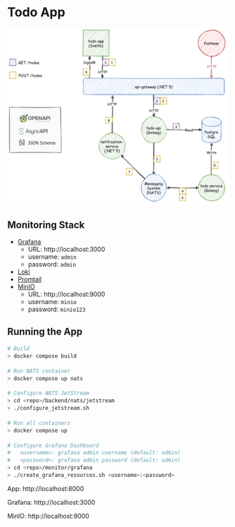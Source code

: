 # Todo App

![Todo App Architecture](doc/architecture.png)

## Monitoring Stack

- [Grafana](https://grafana.com/oss/grafana/)
  - URL: http://localhost:3000
  - username: `admin`
  - password: `admin`
- [Loki](https://grafana.com/oss/loki/)
- [Promtail](https://grafana.com/docs/loki/latest/clients/promtail/)
- [MinIO](https://min.io/)
  - URL: http://localhost:9000
  - username: `minio`
  - password: `minio123`

## Running the App

```bash
# Build
> docker compose build

# Run NATS container
> docker compose up nats

# Configure NATS JetStream
> cd <repo>/backend/nats/jetstream
> ./configure_jetstream.sh

# Run all containers
> docker compose up

# Configure Grafana Dashboard
#   <username>: grafana admin username (default: admin)
#   <password>: grafana admin password (default: admin)
> cd <repo>/monitor/grafana
> ./create_grafana_resources.sh <username>:<password>
```

App: http://localhost:8000

Grafana: http://localhost:3000

MinIO: http://localhost:9000
